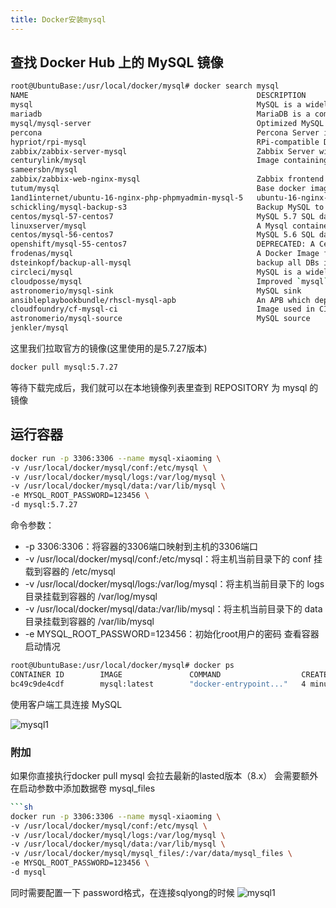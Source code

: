 ```yaml
---
title: Docker安装mysql
---
```

## 查找 Docker Hub 上的 MySQL 镜像
```sh 
root@UbuntuBase:/usr/local/docker/mysql# docker search mysql
NAME                                                   DESCRIPTION                                     STARS               OFFICIAL            AUTOMATED
mysql                                                  MySQL is a widely used, open-source relati...   5177                [OK]                
mariadb                                                MariaDB is a community-developed fork of M...   1602                [OK]                
mysql/mysql-server                                     Optimized MySQL Server Docker images. Crea...   361                                     [OK]
percona                                                Percona Server is a fork of the MySQL rela...   298                 [OK]                
hypriot/rpi-mysql                                      RPi-compatible Docker Image with Mysql          72                                      
zabbix/zabbix-server-mysql                             Zabbix Server with MySQL database support       62                                      [OK]
centurylink/mysql                                      Image containing mysql. Optimized to be li...   53                                      [OK]
sameersbn/mysql                                                                                        48                                      [OK]
zabbix/zabbix-web-nginx-mysql                          Zabbix frontend based on Nginx web-server ...   36                                      [OK]
tutum/mysql                                            Base docker image to run a MySQL database ...   27                                      
1and1internet/ubuntu-16-nginx-php-phpmyadmin-mysql-5   ubuntu-16-nginx-php-phpmyadmin-mysql-5          17                                      [OK]
schickling/mysql-backup-s3                             Backup MySQL to S3 (supports periodic back...   16                                      [OK]
centos/mysql-57-centos7                                MySQL 5.7 SQL database server                   15                                      
linuxserver/mysql                                      A Mysql container, brought to you by Linux...   12                                      
centos/mysql-56-centos7                                MySQL 5.6 SQL database server                   6                                       
openshift/mysql-55-centos7                             DEPRECATED: A Centos7 based MySQL v5.5 ima...   6                                       
frodenas/mysql                                         A Docker Image for MySQL                        3                                       [OK]
dsteinkopf/backup-all-mysql                            backup all DBs in a mysql server                3                                       [OK]
circleci/mysql                                         MySQL is a widely used, open-source relati...   2                                       
cloudposse/mysql                                       Improved `mysql` service with support for ...   0                                       [OK]
astronomerio/mysql-sink                                MySQL sink                                      0                                       [OK]
ansibleplaybookbundle/rhscl-mysql-apb                  An APB which deploys RHSCL MySQL                0                                       [OK]
cloudfoundry/cf-mysql-ci                               Image used in CI of cf-mysql-release            0                                       
astronomerio/mysql-source                              MySQL source                                    0                                       [OK]
jenkler/mysql                   
```
这里我们拉取官方的镜像(这里使用的是5.7.27版本)
```sh 
docker pull mysql:5.7.27
```
等待下载完成后，我们就可以在本地镜像列表里查到 REPOSITORY 为 mysql 的镜像
## 运行容器
```sh 
docker run -p 3306:3306 --name mysql-xiaoming \
-v /usr/local/docker/mysql/conf:/etc/mysql \
-v /usr/local/docker/mysql/logs:/var/log/mysql \
-v /usr/local/docker/mysql/data:/var/lib/mysql \
-e MYSQL_ROOT_PASSWORD=123456 \
-d mysql:5.7.27
```
命令参数：

* -p 3306:3306：将容器的3306端口映射到主机的3306端口
* -v /usr/local/docker/mysql/conf:/etc/mysql：将主机当前目录下的 conf 挂载到容器的 /etc/mysql
* -v /usr/local/docker/mysql/logs:/var/log/mysql：将主机当前目录下的 logs 目录挂载到容器的 /var/log/mysql
* -v /usr/local/docker/mysql/data:/var/lib/mysql：将主机当前目录下的 data 目录挂载到容器的 /var/lib/mysql
* -e MYSQL\_ROOT\_PASSWORD=123456：初始化root用户的密码
查看容器启动情况

```sh 
root@UbuntuBase:/usr/local/docker/mysql# docker ps
CONTAINER ID        IMAGE               COMMAND                  CREATED             STATUS              PORTS                    NAMES
bc49c9de4cdf        mysql:latest        "docker-entrypoint..."   4 minutes ago       Up 4 minutes        0.0.0.0:3306->3306/tcp   mysql
```
使用客户端工具连接 MySQL

![mysql1](/img/dockerinstall/mysql1.png)


### 附加
如果你直接执行docker pull mysql 会拉去最新的lasted版本（8.x）
会需要额外在启动参数中添加数据卷 mysql_files 
```sh 
```sh 
docker run -p 3306:3306 --name mysql-xiaoming \
-v /usr/local/docker/mysql/conf:/etc/mysql \
-v /usr/local/docker/mysql/logs:/var/log/mysql \
-v /usr/local/docker/mysql/data:/var/lib/mysql \
-v /usr/local/docker/mysql/mysql_files/:/var/data/mysql_files \
-e MYSQL_ROOT_PASSWORD=123456 \
-d mysql
```

同时需要配置一下
password格式，在连接sqlyong的时候
![mysql1](/img/dockerinstall/mysql2.png)
